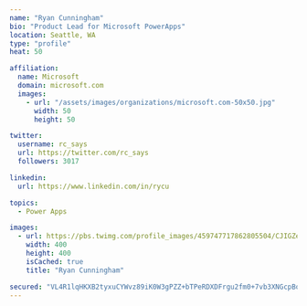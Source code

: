 ```yaml
---
name: "Ryan Cunningham"
bio: "Product Lead for Microsoft PowerApps"
location: Seattle, WA
type: "profile"
heat: 50

affiliation:
  name: Microsoft
  domain: microsoft.com
  images:
    - url: "/assets/images/organizations/microsoft.com-50x50.jpg"
      width: 50
      height: 50

twitter:
  username: rc_says
  url: https://twitter.com/rc_says
  followers: 3017

linkedin:
  url: https://www.linkedin.com/in/rycu

topics:
  - Power Apps

images:
  - url: https://pbs.twimg.com/profile_images/459747717862805504/CJIGZejd_400x400.png
    width: 400
    height: 400
    isCached: true
    title: "Ryan Cunningham"

secured: "VL4R1lqHKXB2tyxuCYWvz89iK0W3gPZZ+bTPeRDXDFrgu2fm0+7vb3XNGcpBok8xppU8Wc8Wr9tzOuIFa9PO73sQhMKYtEJbA+Kej1/O4RwFULoXzttJksaELMc65bG4OFQv0Pmnx0+PfkrZG323RPHfDXrHTj/aw2VY6bXRma6Rjms/oYdz/YhFPB7op0BmCAHvbvl69qKysOyukj2WX8E9bvIgx5/5IAiyvG+9JRTOLXbnybGjulmFJ18orb75W5lYksgOcmgFagAPkKslURTkY/HIELXY4Oy3gzYNGIcz2kk7fg96Xzc6IuKllm6Z1v3F+GvpTCSm3uZlupJsfJ3OkDhbeD+1yfrIII5ItF1DObolWBluWDR1Rkde76rlhemQskYoiOSP48Zm72/rIzKX39VXi9Mf5UiFPm5H34I=;Wc6niw+zKnM2YgvpoSdCwQ=="
---
```



